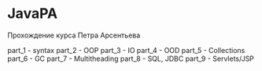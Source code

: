 ﻿# JavaPA

Прохождение курса Петра Арсентьева

part_1 - syntax
part_2 - OOP
part_3 - IO
part_4 - OOD
part_5 - Collections
part_6 - GC
part_7 - Multitheading
part_8 - SQL, JDBC
part_9 - Servlets/JSP